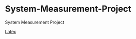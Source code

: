# System-Measurement-Project
System Measurement Project

[Latex](https://www.sharelatex.com/project/5714229bec05203c02eb937a)
